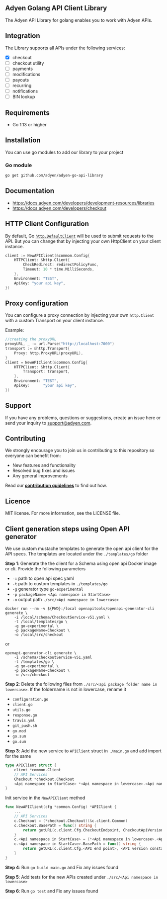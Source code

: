 ## Adyen Golang API Client Library

The Adyen API Library for golang enables you to work with Adyen APIs.

## Integration

The Library supports all APIs under the following services:

- [x] checkout
- [ ] checkout utility
- [ ] payments
- [ ] modifications
- [ ] payouts
- [ ] recurring
- [ ] notifications
- [ ] BIN lookup

## Requirements

- Go 1.13 or higher

## Installation

You can use go modules to add our library to your project

### Go module

```bash
go get github.com/adyen/adyen-go-api-library
```

## Documentation

- https://docs.adyen.com/developers/development-resources/libraries
- https://docs.adyen.com/developers/checkout

## HTTP Client Configuration

By default, Go [`http.DefaultClient`](https://golang.org/pkg/net/http/) will be used to submit requests to the API. But you can change that by injecting your own HttpClient on your client instance.

```go
client := NewAPIClient(&common.Config{
    HTTPClient: &http.Client{
        CheckRedirect: redirectPolicyFunc,
        Timeout: 10 * time.MilliSeconds,
    },
    Environment: "TEST",
    ApiKey: "your api key",
})
```

## Proxy configuration

You can configure a proxy connection by injecting your own `http.Client` with a custom Transport on your client instance.

Example:

```go
//creating the proxyURL
proxyURL, _ := url.Parse("http://localhost:7000")
transport := &http.Transport{
    Proxy: http.ProxyURL(proxyURL),
}
client = NewAPIClient(&common.Config{
    HTTPClient: &http.Client{
        Transport: transport,
    },
    Environment: "TEST",
    ApiKey:      "your api key",
})
```

## Support

If you have any problems, questions or suggestions, create an issue here or send your inquiry to support@adyen.com.

## Contributing

We strongly encourage you to join us in contributing to this repository so everyone can benefit from:

- New features and functionality
- Resolved bug fixes and issues
- Any general improvements

Read our [**contribution guidelines**](CONTRIBUTING.md) to find out how.

## Licence

MIT license. For more information, see the LICENSE file.

## Client generation steps using Open API generator

We use custom mustache templates to generate the open api client for the API specs. The templates are located under the `./templates/go` folder

**Step 1**: Generate the the client for a Schema using open api Docker image or cli. Provide the following parameters

- `-i` path to open api spec yaml
- `-t` path to custom templates in `./templates/go`
- `-g` generator type `go-experimental`
- `-p packageName= <Api namespace in StartCase>`
- `-o` output path `./src/<Api namespace in lowercase>`

```
docker run --rm -v ${PWD}:/local openapitools/openapi-generator-cli generate \
    -i /local/schema/CheckoutService-v51.yaml \
    -t /local/templates/go \
    -g go-experimental \
    -p packageName=Checkout \
    -o /local/src/checkout
```

or

```
openapi-generator-cli generate \
    -i /schema/CheckoutService-v51.yaml
    -t /templates/go \
    -g go-experimental \
    -p packageName=Checkout \
    -o /src/checkout
```

**Step 2**: Delete the following files from `./src/<api package folder name in lowercase>`. If the foldername is not in lowercase, rename it

- `configuration.go`
- `client.go`
- `utils.go`
- `response.go`
- `travis.yml`
- `git_push.sh`
- `go.mod`
- `go.sum`
- `go.sum`

**Step 3**: Add the new service to `APIClient` struct in `./main.go` and add import for the same

```go
type APIClient struct {
	client *common.Client
	// API Services
    Checkout *checkout.Checkout
    <Api namespace in StartCase> *<Api namespace in lowercase>.<Api namespace in StartCase>
}
```

Init service in the `NewAPIClient` method

```go
func NewAPIClient(cfg *common.Config) *APIClient {
    ...
    // API Services
	c.Checkout = (*checkout.Checkout)(&c.client.Common)
	c.Checkout.BasePath = func() string {
		return getURL(c.client.Cfg.CheckoutEndpoint, CheckoutApiVersion)
    }
    c.<Api namespace in StartCase> = (*<Api namespace in lowercase>.<Api namespace in StartCase>)(&c.client.Common)
    c.<Api namespace in StartCase>.BasePath = func() string {
		return getURL(c.client.Cfg.<API end point>, <API version constant>)
    }
}
```

**Step 4**: Run `go build main.go` and Fix any issues found

**Step 5**: Add tests for the new APIs created under `./src/<Api namespace in lowercase>`

**Step 6**: Run `go test` and Fix any issues found
